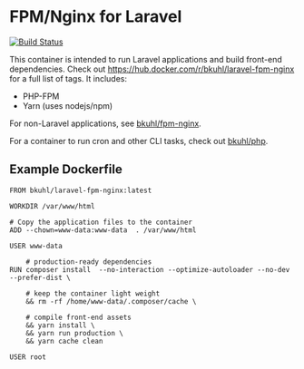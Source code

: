 # FPM/Nginx for Laravel

[![Build Status](https://travis-ci.org/bkuhl/laravel-fpm-nginx.svg?branch=master)](https://travis-ci.org/bkuhl/laravel-fpm-nginx)

This container is intended to run Laravel applications and build front-end dependencies.  Check out https://hub.docker.com/r/bkuhl/laravel-fpm-nginx for a full list of tags.  It includes:
 
 * PHP-FPM
 * Yarn (uses nodejs/npm)
   
For non-Laravel applications, see [bkuhl/fpm-nginx](https://github.com/bkuhl/fpm-nginx).

For a container to run cron and other CLI tasks, check out [bkuhl/php](https://github.com/bkuhl/php).

## Example Dockerfile

```
FROM bkuhl/laravel-fpm-nginx:latest

WORKDIR /var/www/html

# Copy the application files to the container
ADD --chown=www-data:www-data  . /var/www/html

USER www-data

    # production-ready dependencies
RUN composer install  --no-interaction --optimize-autoloader --no-dev --prefer-dist \

    # keep the container light weight
    && rm -rf /home/www-data/.composer/cache \
    
    # compile front-end assets
    && yarn install \
    && yarn run production \
    && yarn cache clean

USER root
```
